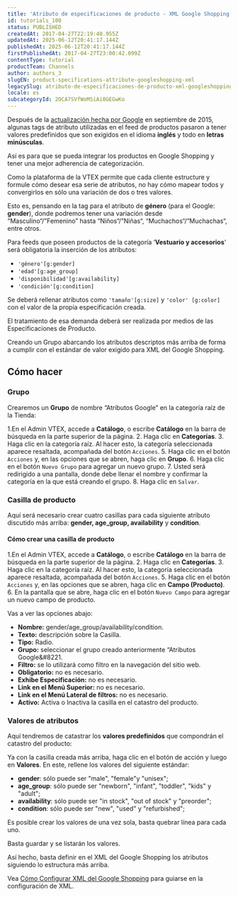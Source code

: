 ```yaml
---
title: 'Atributo de especificaciones de producto - XML Google Shopping'
id: tutorials_100
status: PUBLISHED
createdAt: 2017-04-27T22:19:40.955Z
updatedAt: 2025-06-12T20:41:17.144Z
publishedAt: 2025-06-12T20:41:17.144Z
firstPublishedAt: 2017-04-27T23:00:42.099Z
contentType: tutorial
productTeam: Channels
author: authors_3
slugEN: product-specifications-attribute-googleshopping-xml
legacySlug: atributo-de-especificaciones-de-producto-xml-googleshopping
locale: es
subcategoryId: 2OCA7SVfWoMSiAi0GEGwKo
---
```


Después de la [actualización hecha por Google](/es/tutorial/como-se-hace-la-actualizacion-del-xml) en septiembre de 2015, algunas tags de atributo utilizadas en el feed de productos pasaron a tener valores predefinidos que son exigidos en el idioma **inglés** y todo en **letras minúsculas**.

Así es para que se pueda integrar los productos en Google Shopping y tener una mejor adherencia de categorización.

Como la plataforma de la VTEX permite que cada cliente estructure y formule cómo desear esa serie de atributos, no hay cómo mapear todos y convergirlos en sólo una variación de dos o tres valores.

Esto es, pensando en la tag para el atributo de **género** (para el Google: **gender**), donde podremos tener una variación desde &#8220;Masculino&#8220;/&#8221;Femenino&#8221; hasta &#8220;Niños&#8220;/&#8221;Niñas&#8220;, &#8220;Muchachos&#8220;/&#8221;Muchachas&#8220;, entre otros.

Para feeds que poseen productos de la categoría &#8216;**Vestuario y accesorios**&#8216; será obligatoria la inserción de los atributos:

- `'género'[g:gender]`
- `'edad'[g:age_group]`
- `'disponibilidad'[g:availability]`
- `'condición'[g:condition]`

Se deberá rellenar atributos como `'tamaño'[g:size]` y `'color' [g:color]` con el valor de la propia especificación creada.

El tratamiento de esa demanda deberá ser realizada por medios de las Especificaciones de Producto.

Creando un Grupo abarcando los atributos descriptos más arriba de forma a cumplir con el estándar de valor exigido para XML del Google Shopping.

## Cómo hacer

### Grupo

Crearemos un **Grupo** de nombre &#8220;Atributos Google&#8221; en la categoría raíz de la Tienda:

1.En el Admin VTEX, accede a __Catálogo__, o escribe __Catálogo__ en la barra de búsqueda en la parte superior de la página.
2. Haga clic en __Categorías__.
3. Haga clic en la categoría raíz.
   Al hacer esto, la categoría seleccionada aparece resaltada, acompañada del botón `Acciones`.
5. Haga clic en el botón `Acciones` y, en las opciones que se abren, haga clic en __Grupo__.
6. Haga clic en el botón `Nuevo Grupo` para agregar un nuevo grupo.
7. Usted será redirigido a una pantalla, donde debe llenar el nombre y confirmar la categoría en la que está creando el grupo.
8. Haga clic en `Salvar`.

### Casilla de producto

Aquí será necesario crear cuatro casillas para cada siguiente atributo discutido más arriba: **gender, age\_group, availability** y **condition**.

#### Cómo crear una casilla de producto

1.En el Admin VTEX, accede a __Catálogo__, o escribe __Catálogo__ en la barra de búsqueda en la parte superior de la página.
2. Haga clic en __Categorías__.
3. Haga clic en la categoría raíz.
   Al hacer esto, la categoría seleccionada aparece resaltada, acompañada del botón `Acciones`.
5. Haga clic en el botón `Acciones` y, en las opciones que se abren, haga clic en __Campo (Producto)__.
6. En la pantalla que se abre, haga clic en el botón `Nuevo Campo` para agregar un nuevo campo de producto.

Vas a ver las opciones abajo:

- __Nombre:__ gender/age\_group/availability/condition.
- __Texto:__ descripción sobre la Casilla.
- __Tipo:__ Radio.
- __Grupo:__ seleccionar el grupo creado anteriormente &#8220;Atributos Google&#8221.
- __Filtro:__ se lo utilizará como filtro en la navegación del sitio web.
- __Obligatorio:__ no es necesario.
- __Exhibe Especificación:__ no es necesario.
- __Link en el Menú Superior:__ no es necesario.
- __Link en el Menú Lateral de filtros:__ no es necesario.
- __Activo:__ Activa o Inactiva la casilla en el catastro del producto.

### Valores de atributos

Aquí tendremos de catastrar los **valores predefinidos** que compondrán el catastro del producto:

Ya con la casilla creada más arriba, haga clic en el botón de acción y luego en __Valores__. En este, rellene los valores del siguiente estándar:
- **gender**: sólo puede ser "male", "female"y "unisex";
- **age\_group**: sólo puede ser "newborn", "infant", "toddler", "kids" y "adult";
- **availability**: sólo puede ser "in stock", "out of stock" y "preorder";
- **condition**: sólo puede ser "new", "used" y "refurbished";

Es posible crear los valores de una vez sola, basta quebrar línea para cada uno.

Basta guardar y se listarán los valores.

Así hecho, basta definir en el XML del Google Shopping los atributos siguiendo lo estructura más arriba.

Vea [Cómo Configurar XML del Google Shopping](https://help.vtex.com/es/tutorial/como-configurar-xml-google-shopping--frequentlyAskedQuestions_372) para guiarse en la configuración de XML.

